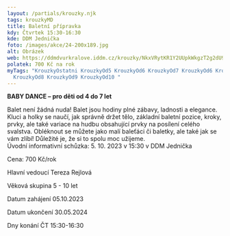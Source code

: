 ```yaml
---
layout: /partials/krouzky.njk
tags: krouzkyMD
title: Baletní přípravka
kdy: Čtvrtek 15:30-16:30
kde: DDM Jednička
foto: /images/akce/24-200x189.jpg
alt: Obrázek
web: https://ddmdvurkralove.iddm.cz/krouzky/NkxVRytKR1Y2UUpkWkgzT2g2dU9zdWlwSnZMay8zMUxZUkdFby9QbUdFTT0=
polatek: 700 Kč na rok
myTags: "KrouzkyOstatni KrouzkyOd5 KrouzkyOd6 KrouzkyOd7 KrouzkyOd6 KrouzkyOd7
  KrouzkyOd8 KrouzkyOd9 KrouzkyOd10 "
---
```

**BABY DANCE – pro děti od 4 do 7 let**



Balet není žádná nuda! Balet jsou hodiny plné zábavy, ladnosti a elegance. Kluci a holky se naučí, jak správně držet tělo, základní baletní pozice, kroky, prvky, ale také variace na hudbu obsahující prvky na posílení celého svalstva. Obléknout se můžete jako malí baleťáci či baletky, ale také jak se vám zlíbí! Důležité je, že si to spolu moc užijeme.\
Úvodní informativní schůzka: 5. 10. 2023 v 15:30 v DDM Jednička

Cena: 700 Kč/rok

Hlavní vedoucí Tereza Rejlová

Věková skupina 5 - 10 let

Datum zahájení 05.10.2023

Datum ukončení 30.05.2024

Dny konání ČT 15:30-16:30